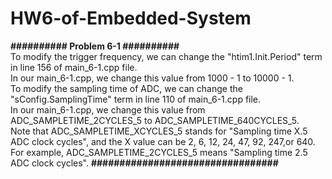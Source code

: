 # HW6-of-Embedded-System

**########## Problem 6-1 ##########**  
To modify the trigger frequency, we can change the "htim1.Init.Period" term in line 156 of main_6-1.cpp file.  
In our main_6-1.cpp, we change this value from 1000 - 1 to 10000 - 1.  
To modify the sampling time of ADC, we can change the "sConfig.SamplingTime" term in line 110 of main_6-1.cpp file.  
In our main_6-1.cpp, we change this value from ADC_SAMPLETIME_2CYCLES_5 to ADC_SAMPLETIME_640CYCLES_5.  
Note that ADC_SAMPLETIME_XCYCLES_5 stands for "Sampling time X.5 ADC clock cycles", and the X value can be 2, 6, 12, 24, 47, 92, 247,or 640. For example, ADC_SAMPLETIME_2CYCLES_5 means "Sampling time 2.5 ADC clock cycles".
**#################################**  

